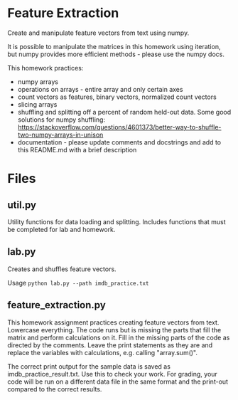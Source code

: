# Feature Extraction

Create and manipulate feature vectors from text using numpy.

It is possible to manipulate the matrices in this homework  using iteration, but numpy
provides more efficient methods - please use the numpy docs.

This homework practices:
* numpy arrays
* operations on arrays - entire array and only certain axes
* count vectors as features, binary vectors, normalized count vectors
* slicing arrays
* shuffling and splitting off a percent of random held-out data. Some good solutions for numpy shuffling:
https://stackoverflow.com/questions/4601373/better-way-to-shuffle-two-numpy-arrays-in-unison
* documentation - please update comments and docstrings and add to this README.md with a brief description


# Files

## util.py

Utility functions for data loading and splitting. 
Includes functions that must be completed for lab and homework.

## lab.py

Creates and shuffles feature vectors.

Usage `python lab.py --path imdb_practice.txt`

## feature_extraction.py

This homework assignment practices creating feature vectors from text. 
Lowercase everything.
The code runs but is missing the parts
that fill the matrix and perform calculations on it. Fill in the missing parts of the code
as directed by the comments. Leave the print statements as they are and replace the variables with calculations,
e.g. calling "array.sum()".

The correct print output for the sample data is saved as imdb_practice_result.txt. Use this to check your work.
For grading, your code will be run on a different data file in the same format and the print-out compared to
the correct results.

